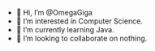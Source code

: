 - 👋 Hi, I’m @OmegaGiga
- 👀 I’m interested in Computer Science.
- 🌱 I’m currently learning Java.
- 💞️ I’m looking to collaborate on nothing.

<!---
OmegaGiga/OmegaGiga is a ✨ special ✨ repository because its `README.md` (this file) appears on your GitHub profile.
You can click the Preview link to take a look at your changes.
--->
